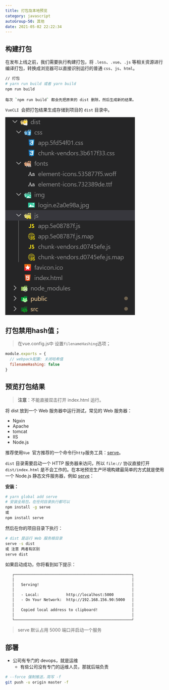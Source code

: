 ```yaml
---
title: 打包及本地预览
category: javascript
autoGroup-50: 其他
date: 2021-05-02 22:22:34
---
```


## 构建打包

在发布上线之前，我们需要执行构建打包，将 `.less`、`.vue`、`.js` 等相关资源进行编译打包，转换成浏览器可以直接识别运行的普通 `css`、`js`、`html`。

```bash
// 打包
# yarn run build 或者 yarn build
npm run build

每次 `npm run build` 都会先把原来的 dist 删除，然后生成新的结果。
```

`VueCLI `会把打包结果生成存储到项目的 `dist` 目录中。

![1580038692656](assets/1580038692656.png)

## 打包禁用hash值；

> 在vue.config.js中   设置`filenameHashing`选项；

```js
module.exports = {
  // webpack配置: 关闭哈希值
  filenameHashing: false
}
```

## 预览打包结果

> **注意**：不能直接双击打开 index.html 运行。

将 dist 放到一个 Web 服务器中运行测试，常见的 Web 服务器：

- Ngxin
- Apache
- tomcat
- IIS
- Node.js

推荐使用`Vue `官方推荐的一个命令行`http`服务工具：[serve](https://github.com/zeit/serve)。

 `dist` 目录需要启动一个 HTTP 服务器来访问，所以 `file://` 协议直接打开 `dist/index.html` 是不会工作的。在本地预览生产环境构建最简单的方式就是使用一个 Node.js 静态文件服务器，例如 [serve](https://github.com/zeit/serve)： 

**安装：**

```bash
# yarn global add serve
# 安装全局包，在任何目录执行都可以
npm install -g serve
或
npm install serve
```

然后在你的项目目录下执行：

```bash
# dist 是运行 Web 服务根目录
serve -s dist
或 注意 两者有区别
serve dist
```

如果启动成功，你将看到如下提示：

```
   ┌────────────────────────────────────────────────────┐
   │                                                    │
   │   Serving!                                         │
   │                                                    │
   │   - Local:            http://localhost:5000        │
   │   - On Your Network:  http://192.168.156.90:5000   │
   │                                                    │
   │   Copied local address to clipboard!               │
   │                                                    │
   └────────────────────────────────────────────────────┘
```

> serve 默认占用 5000 端口并启动一个服务

## 部署

- 公司有专门的 devops，就是运维
  - 有些公司没有专门的运维人员，那就后端负责

```bash
# --force 强制推送，简写 -f
git push -u origin master -f
```





